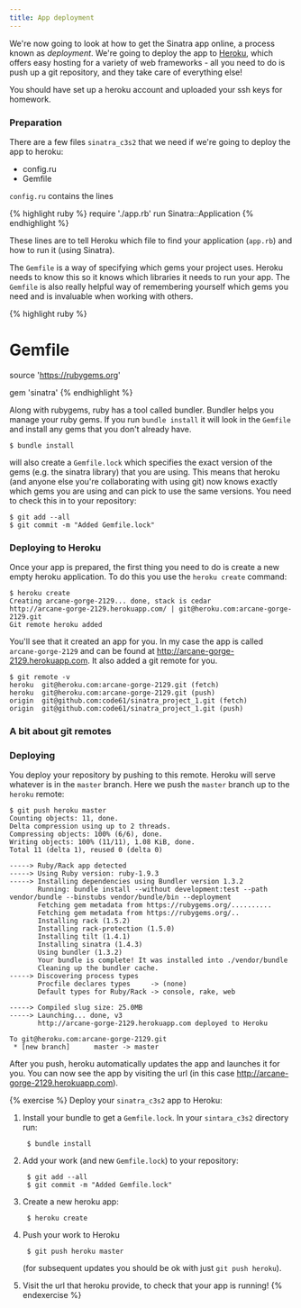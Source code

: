 ```yaml
---
title: App deployment
---
```


We're now going to look at how to get the Sinatra app online, a process known as *deployment*. We're going to deploy the app to [Heroku](heroku.com), which offers easy hosting for a variety of web frameworks - all you need to do is push up a git repository, and they take care of everything else!

You should have set up a heroku account and uploaded your ssh keys for homework.

### Preparation

There are a few files `sinatra_c3s2` that we need if we're going to deploy the app to heroku:

* config.ru
* Gemfile

`config.ru` contains the lines

{% highlight ruby %}
require './app.rb'
run Sinatra::Application
{% endhighlight %}

These lines are to tell Heroku which file to find your application (`app.rb`) and how to run it (using Sinatra).

The `Gemfile` is a way of specifying which gems your project uses. Heroku needs to know this so it knows which libraries it needs to run your app. The `Gemfile` is also really helpful way of remembering yourself which gems you need and is invaluable when working with others.

{% highlight ruby %}
# Gemfile

source 'https://rubygems.org'

gem 'sinatra'
{% endhighlight %}

Along with rubygems, ruby has a tool called bundler. Bundler helps you manage your ruby gems. If you run `bundle install` it will look in the `Gemfile` and install any gems that you don't already have.

    $ bundle install

 will also create a `Gemfile.lock` which specifies the exact version of the gems (e.g. the sinatra library) that you are using. This means that heroku (and anyone else you're collaborating with using git) now knows exactly which gems you are using and can pick to use the same versions. You need to check this in to your repository:

    $ git add --all
    $ git commit -m "Added Gemfile.lock"

### Deploying to Heroku

Once your app is prepared, the first thing you need to do is create a new empty heroku application. To do this you use the `heroku create` command:

    $ heroku create
    Creating arcane-gorge-2129... done, stack is cedar
    http://arcane-gorge-2129.herokuapp.com/ | git@heroku.com:arcane-gorge-2129.git
    Git remote heroku added

You'll see that it created an app for you. In my case the app is called `arcane-gorge-2129` and can be found at http://arcane-gorge-2129.herokuapp.com. It also added a git remote for you. 

    $ git remote -v
    heroku  git@heroku.com:arcane-gorge-2129.git (fetch)
    heroku  git@heroku.com:arcane-gorge-2129.git (push)
    origin  git@github.com:code61/sinatra_project_1.git (fetch)
    origin  git@github.com:code61/sinatra_project_1.git (push)

### A bit about git remotes


### Deploying

You deploy your repository by pushing to this remote. Heroku will serve whatever is in the `master` branch. Here we push the `master` branch up to the `heroku` remote:

    $ git push heroku master
    Counting objects: 11, done.
    Delta compression using up to 2 threads.
    Compressing objects: 100% (6/6), done.
    Writing objects: 100% (11/11), 1.08 KiB, done.
    Total 11 (delta 1), reused 0 (delta 0)

    -----> Ruby/Rack app detected
    -----> Using Ruby version: ruby-1.9.3
    -----> Installing dependencies using Bundler version 1.3.2
           Running: bundle install --without development:test --path vendor/bundle --binstubs vendor/bundle/bin --deployment
           Fetching gem metadata from https://rubygems.org/..........
           Fetching gem metadata from https://rubygems.org/..
           Installing rack (1.5.2)
           Installing rack-protection (1.5.0)
           Installing tilt (1.4.1)
           Installing sinatra (1.4.3)
           Using bundler (1.3.2)
           Your bundle is complete! It was installed into ./vendor/bundle
           Cleaning up the bundler cache.
    -----> Discovering process types
           Procfile declares types     -> (none)
           Default types for Ruby/Rack -> console, rake, web

    -----> Compiled slug size: 25.0MB
    -----> Launching... done, v3
           http://arcane-gorge-2129.herokuapp.com deployed to Heroku

    To git@heroku.com:arcane-gorge-2129.git
     * [new branch]      master -> master

After you push, heroku automatically updates the app and launches it for you. You can now see the app by visiting the url (in this case http://arcane-gorge-2129.herokuapp.com).

{% exercise %}
Deploy your `sinatra_c3s2` app to Heroku:
1. Install your bundle to get a `Gemfile.lock`. In your `sintara_c3s2` directory run:

        $ bundle install

2. Add your work (and new `Gemfile.lock`) to your repository:

        $ git add --all
        $ git commit -m "Added Gemfile.lock"

3. Create a new heroku app:

        $ heroku create

4. Push your work to Heroku

        $ git push heroku master

    (for subsequent updates you should be ok with just `git push heroku`).
5. Visit the url that heroku provide, to check that your app is running!
{% endexercise %}